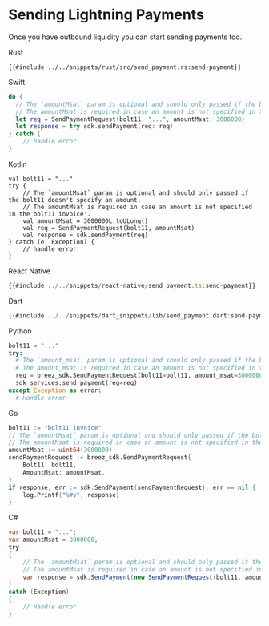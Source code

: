 # Sending Lightning Payments

Once you have outbound liquidity you can start sending payments too.

<custom-tabs category="lang">
<div slot="title">Rust</div>
<section>

```rust,ignore
{{#include ../../snippets/rust/src/send_payment.rs:send-payment}}
```
</section>

<div slot="title">Swift</div>
<section>

```swift
do {
  // The `amountMsat` param is optional and should only passed if the bolt11 doesn't specify an amount.
  // The amountMsat is required in case an amount is not specified in the bolt11 invoice'.
  let req = SendPaymentRequest(bolt11: "...", amountMsat: 3000000)
  let response = try sdk.sendPayment(req: req)
} catch {
    // handle error
}
```
</section>

<div slot="title">Kotlin</div>
<section>

```kotlin,ignore
val bolt11 = "..."
try {
    // The `amountMsat` param is optional and should only passed if the bolt11 doesn't specify an amount.
    // The amountMsat is required in case an amount is not specified in the bolt11 invoice'.
    val amountMsat = 3000000L.toULong()
    val req = SendPaymentRequest(bolt11, amountMsat)
    val response = sdk.sendPayment(req)
} catch (e: Exception) {
    // handle error
}
```
</section>

<div slot="title">React Native</div>
<section>

```typescript
{{#include ../../snippets/react-native/send_payment.ts:send-payment}}
```
</section>

<div slot="title">Dart</div>
<section>

```dart
{{#include ../../snippets/dart_snippets/lib/send_payment.dart:send-payment}}
```
</section>

<div slot="title">Python</div>
<section>

```python
bolt11 = "..."
try:
  # The `amount_msat` param is optional and should only passed if the bolt11 doesn't specify an amount.
  # The amount_msat is required in case an amount is not specified in the bolt11 invoice'.
  req = breez_sdk.SendPaymentRequest(bolt11=bolt11, amount_msat=3000000)
  sdk_services.send_payment(req=req)
except Exception as error:
  # Handle error
```
</section>

<div slot="title">Go</div>
<section>

```go
bolt11 := "bolt11 invoice"
// The `amountMsat` param is optional and should only passed if the bolt11 doesn't specify an amount.
// The amountMsat is required in case an amount is not specified in the bolt11 invoice'.
amountMsat := uint64(3000000)
sendPaymentRequest := breez_sdk.SendPaymentRequest{
    Bolt11: bolt11,
    AmountMsat: amountMsat,
}
if response, err := sdk.SendPayment(sendPaymentRequest); err == nil {
    log.Printf("%#v", response)
}
```
</section>

<div slot="title">C#</div>
<section>

```cs
var bolt11 = "...";
var amountMsat = 3000000;
try 
{
    // The `amountMsat` param is optional and should only passed if the bolt11 doesn't specify an amount.
    // The amountMsat is required in case an amount is not specified in the bolt11 invoice'.
    var response = sdk.SendPayment(new SendPaymentRequest(bolt11, amountMsat));
} 
catch (Exception) 
{
    // Handle error
}
```
</section>
</custom-tabs>
